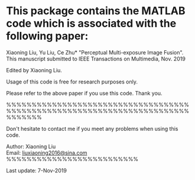 # This package contains the MATLAB code which is associated with the following paper:

Xiaoning Liu, Yu Liu, Ce Zhu* "Perceptual Multi-exposure Image Fusion". 
This manuscript submitted to IEEE Transactions on Multimedia, Nov. 2019

Edited by Xiaoning Liu.   

Usage of this code is free for research purposes only. 

Please refer to the above paper if you use this code. Thank you.

%%%%%%%%%%%%%%%%%%%%%%%%%%%%%%%%%%%%%%%%%%%%%%%%%%%%%%%%%%%%%%%%%%%%%%%%%%%%%%%

Don't hesitate to contact me if you meet any problems when using this code.

Author: Xiaoning Liu                                                            
Email: liuxiaoning2016@sina.com
%%%%%%%%%%%%%%%%%%%%%%%%%%

Last update: 7-Nov-2019
